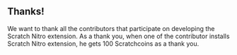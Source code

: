 ## Thanks!
We want to thank all the contributors that participate on developing the Scratch Nitro extension. As a thank you, when one of the contributor installs Scratch Nitro extension, he gets 100 Scratchcoins as a thank you.
